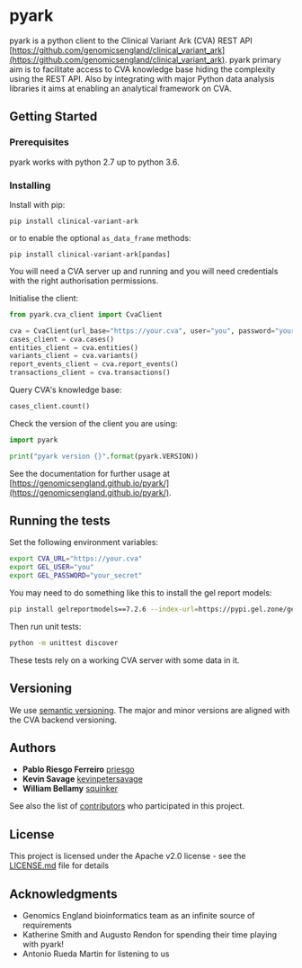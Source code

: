 # pyark

pyark is a python client to the Clinical Variant Ark (CVA) REST API 
[https://github.com/genomicsengland/clinical_variant_ark](https://github.com/genomicsengland/clinical_variant_ark).
pyark primary aim is to facilitate access to CVA knowledge base hiding the complexity using the REST API. 
Also by integrating with major Python data analysis libraries it aims at enabling an analytical framework on CVA.

## Getting Started

### Prerequisites

pyark works with python 2.7 up to python 3.6.

### Installing

Install with pip:

```
pip install clinical-variant-ark
```
or to enable the optional `as_data_frame` methods:
```
pip install clinical-variant-ark[pandas]
```

You will need a CVA server up and running and you will need credentials with the right authorisation permissions.

Initialise the client:
```python
from pyark.cva_client import CvaClient

cva = CvaClient(url_base="https://your.cva", user="you", password="your_secret")
cases_client = cva.cases()
entities_client = cva.entities()
variants_client = cva.variants()
report_events_client = cva.report_events()
transactions_client = cva.transactions()
```

Query CVA's knowledge base:
```python
cases_client.count()
```

Check the version of the client you are using:
```python
import pyark

print("pyark version {}".format(pyark.VERSION))
```

See the documentation for further usage at [https://genomicsengland.github.io/pyark/](https://genomicsengland.github.io/pyark/).

## Running the tests

Set the following environment variables:
```bash
export CVA_URL="https://your.cva"
export GEL_USER="you"
export GEL_PASSWORD="your_secret"
```
You may need to do something like this to install the gel report models:
```bash
pip install gelreportmodels==7.2.6 --index-url=https://pypi.gel.zone/genomics/dev
```

Then run unit tests:
```bash
python -m unittest discover
```

These tests rely on a working CVA server with some data in it.

## Versioning

We use [semantic versioning](http://semver.org/). The major and minor versions are aligned with the CVA backend versioning. 

## Authors

* **Pablo Riesgo Ferreiro** [priesgo](https://github.com/priesgo)
* **Kevin Savage** [kevinpetersavage](https://github.com/kevinpetersavage)
* **William Bellamy** [squinker](https://github.com/squinker)

See also the list of [contributors](https://github.com/genomicsengland/pyark/contributors) who participated in this project.

## License

This project is licensed under the Apache v2.0 license - see the [LICENSE.md](LICENSE.md) file for details

## Acknowledgments

* Genomics England bioinformatics team as an infinite source of requirements
* Katherine Smith and Augusto Rendon for spending their time playing with pyark!
* Antonio Rueda Martin for listening to us
